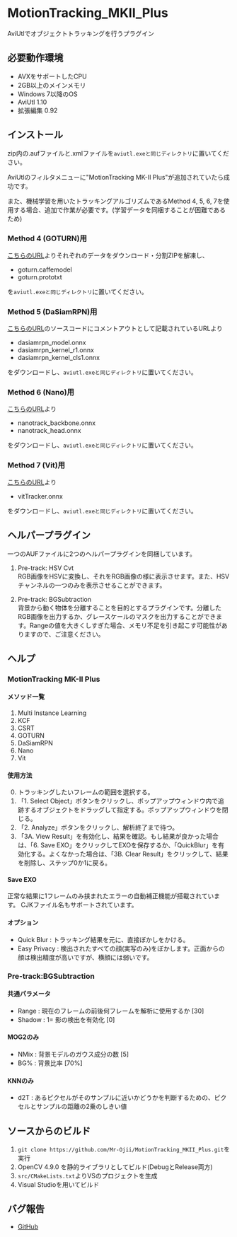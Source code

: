 # MotionTracking_MKII_Plus
AviUtlでオブジェクトトラッキングを行うプラグイン


## 必要動作環境
- AVXをサポートしたCPU
- 2GB以上のメインメモリ
- Windows 7以降のOS
- AviUtl 1.10
- 拡張編集 0.92


## インストール
zip内の.aufファイルと.xmlファイルを`aviutl.exeと同じディレクトリ`に置いてください。

AviUtlのフィルタメニューに"MotionTracking MK-II Plus"が追加されていたら成功です。

また、機械学習を用いたトラッキングアルゴリズムであるMethod 4, 5, 6, 7を使用する場合、追加で作業が必要です。(学習データを同梱することが困難であるため)

### Method 4 (GOTURN)用
[こちらのURL](https://github.com/opencv/opencv_extra/tree/c4219d5eb3105ed8e634278fad312a1a8d2c182d/testdata/tracking)よりそれぞれのデータをダウンロード・分割ZIPを解凍し、

- goturn.caffemodel
- goturn.prototxt

を`aviutl.exeと同じディレクトリ`に置いてください。

### Method 5 (DaSiamRPN)用
[こちらのURL](https://github.com/opencv/opencv/blob/4.x/samples/dnn/dasiamrpn_tracker.cpp)のソースコードにコメントアウトとして記載されているURLより

- dasiamrpn_model.onnx
- dasiamrpn_kernel_r1.onnx
- dasiamrpn_kernel_cls1.onnx

をダウンロードし、`aviutl.exeと同じディレクトリ`に置いてください。

### Method 6 (Nano)用
[こちらのURL](https://github.com/HonglinChu/SiamTrackers/tree/8211ff3f862fc68a870dde1ab00451f35af3b1d4/NanoTrack/models/nanotrackv2)より

- nanotrack_backbone.onnx
- nanotrack_head.onnx

をダウンロードし、`aviutl.exeと同じディレクトリ`に置いてください。

### Method 7 (Vit)用
[こちらのURL](https://github.com/opencv/opencv_extra/blob/4.x/testdata/dnn/onnx/models/vitTracker.onnx)より

- vitTracker.onnx

をダウンロードし、`aviutl.exeと同じディレクトリ`に置いてください。

## ヘルパープラグイン
一つのAUFファイルに2つのヘルパープラグインを同梱しています。

1. Pre-track: HSV Cvt  
RGB画像をHSVに変換し、それをRGB画像の様に表示させます。また、HSVチャンネルの一つのみを表示させることができます。

2. Pre-track: BGSubtraction  
背景から動く物体を分離することを目的とするプラグインです。分離したRGB画像を出力するか、グレースケールのマスクを出力することができます。Rangeの値を大きくしすぎた場合、メモリ不足を引き起こす可能性がありますので、ご注意ください。


## ヘルプ
### MotionTracking MK-II Plus
#### メソッド一覧
1. Multi Instance Learning
2. KCF
3. CSRT
4. GOTURN
5. DaSiamRPN
6. Nano
7. Vit
#### 使用方法
0. トラッキングしたいフレームの範囲を選択する。
1. 「1. Select Object」ボタンをクリックし、ポップアップウィンドウ内で追跡するオブジェクトをドラッグして指定する。ポップアップウィンドウを閉じる。
2. 「2. Analyze」ボタンをクリックし、解析終了まで待つ。
3. 「3A. View Result」を有効化し、結果を確認。もし結果が良かった場合は、「6. Save EXO」をクリックしてEXOを保存するか、「QuickBlur」を有効化する。よくなかった場合は、「3B. Clear Result」をクリックして、結果を削除し、ステップ0か1に戻る。
#### Save EXO
正常な結果に1フレームのみ挟まれたエラーの自動補正機能が搭載されています。
CJKファイル名もサポートされています。
#### オプション
- Quick Blur : トラッキング結果を元に、直接ぼかしをかける。
- Easy Privacy : 検出されたすべての顔(実写のみ)をぼかします。正面からの顔は検出精度が高いですが、横顔には弱いです。

### Pre-track:BGSubtraction
#### 共通パラメータ
- Range : 現在のフレームの前後何フレームを解析に使用するか [30]
- Shadow : 1= 影の検出を有効化 [0]
#### MOG2のみ
- NMix : 背景モデルのガウス成分の数 [5]
- BG% : 背景比率 [70%] 
#### KNNのみ
- d2T : あるピクセルがそのサンプルに近いかどうかを判断するための、ピクセルとサンプルの距離の2乗のしきい値


## ソースからのビルド
1. `git clone https://github.com/Mr-Ojii/MotionTracking_MKII_Plus.git`を実行
2. OpenCV 4.9.0 を静的ライブラリとしてビルド(DebugとRelease両方)
3. `src/CMakeLists.txt`よりVSのプロジェクトを生成
4. Visual Studioを用いてビルド


## バグ報告
* [GitHub](https://github.com/Mr-Ojii/MotionTracking_MKII_Plus)
